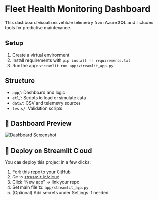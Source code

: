 # Fleet Health Monitoring Dashboard

This dashboard visualizes vehicle telemetry from Azure SQL and includes tools for predictive maintenance.

## Setup
1. Create a virtual environment
2. Install requirements with `pip install -r requirements.txt`
3. Run the app: `streamlit run app/streamlit_app.py`

## Structure
- `app/`: Dashboard and logic
- `etl/`: Scripts to load or simulate data
- `data/`: CSV and telemetry sources
- `tests/`: Validation scripts

## 📸 Dashboard Preview

![Dashboard Screenshot](screenshots/dashboard_main.png)


## 🚀 Deploy on Streamlit Cloud

You can deploy this project in a few clicks:

1. Fork this repo to your GitHub
2. Go to [streamlit.io/cloud](https://streamlit.io/cloud)
3. Click “New app” → link your repo
4. Set main file to: `app/streamlit_app.py`
5. (Optional) Add secrets under Settings if needed



